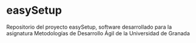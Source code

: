# easySetup
 Repositorio del proyecto easySetup, software desarrollado para la asignatura Metodologías de Desarrollo Ágil de la Universidad de Granada



